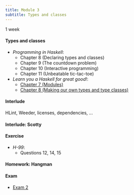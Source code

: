 ```yaml
---
title: Module 3
subtitle: Types and classes
---
```


1 week

#### Types and classes

* <cite>Programming in Haskell</cite>:
  - Chapter 8 (Declaring types and classes)
  - Chapter 9 (The countdown problem)
  - Chapter 10 (Interactive programming)
  - Chapter 11 (Unbeatable tic-tac-toe)
* <cite>Learn you a Haskell for great good!</cite>:
  - [Chapter 7 (Modules)](http://learnyouahaskell.com/modules)
  - [Chapter 8 (Making our own types and type classes)](http://learnyouahaskell.com/making-our-own-types-and-typeclasses)

#### Interlude

HLint, Weeder, licenses, dependencies, ...

#### Interlude: Scotty

#### Exercise

* <cite>H-99</cite>:
  - Questions 12, 14, 15

#### Homework: Hangman

#### Exam

- [Exam 2](/exams/02/)
